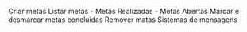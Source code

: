 Criar metas 
Listar metas
    - Metas Realizadas
    - Metas Abertas
Marcar e desmarcar metas concluidas 
Remover matas
Sistemas de mensagens

